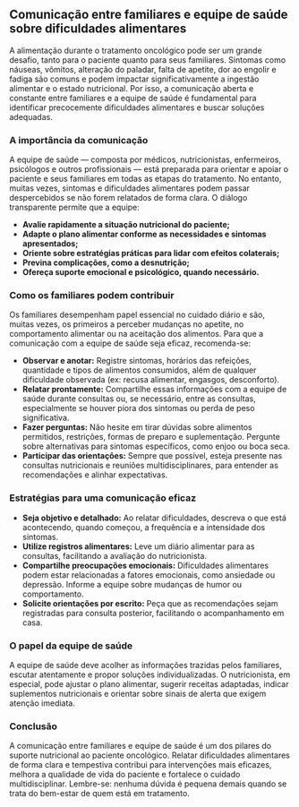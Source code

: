 
## Comunicação entre familiares e equipe de saúde sobre dificuldades alimentares

A alimentação durante o tratamento oncológico pode ser um grande desafio, tanto para o paciente quanto para seus familiares. Sintomas como náuseas, vômitos, alteração do paladar, falta de apetite, dor ao engolir e fadiga são comuns e podem impactar significativamente a ingestão alimentar e o estado nutricional. Por isso, a comunicação aberta e constante entre familiares e a equipe de saúde é fundamental para identificar precocemente dificuldades alimentares e buscar soluções adequadas.

### A importância da comunicação

A equipe de saúde — composta por médicos, nutricionistas, enfermeiros, psicólogos e outros profissionais — está preparada para orientar e apoiar o paciente e seus familiares em todas as etapas do tratamento. No entanto, muitas vezes, sintomas e dificuldades alimentares podem passar despercebidos se não forem relatados de forma clara. O diálogo transparente permite que a equipe:

- **Avalie rapidamente a situação nutricional do paciente;**
- **Adapte o plano alimentar conforme as necessidades e sintomas apresentados;**
- **Oriente sobre estratégias práticas para lidar com efeitos colaterais;**
- **Previna complicações, como a desnutrição;**
- **Ofereça suporte emocional e psicológico, quando necessário.**

### Como os familiares podem contribuir

Os familiares desempenham papel essencial no cuidado diário e são, muitas vezes, os primeiros a perceber mudanças no apetite, no comportamento alimentar ou na aceitação dos alimentos. Para que a comunicação com a equipe de saúde seja eficaz, recomenda-se:

- **Observar e anotar:** Registre sintomas, horários das refeições, quantidade e tipos de alimentos consumidos, além de qualquer dificuldade observada (ex: recusa alimentar, engasgos, desconforto).
- **Relatar prontamente:** Compartilhe essas informações com a equipe de saúde durante consultas ou, se necessário, entre as consultas, especialmente se houver piora dos sintomas ou perda de peso significativa.
- **Fazer perguntas:** Não hesite em tirar dúvidas sobre alimentos permitidos, restrições, formas de preparo e suplementação. Pergunte sobre alternativas para sintomas específicos, como enjoo ou boca seca.
- **Participar das orientações:** Sempre que possível, esteja presente nas consultas nutricionais e reuniões multidisciplinares, para entender as recomendações e alinhar expectativas.

### Estratégias para uma comunicação eficaz

- **Seja objetivo e detalhado:** Ao relatar dificuldades, descreva o que está acontecendo, quando começou, a frequência e a intensidade dos sintomas.
- **Utilize registros alimentares:** Leve um diário alimentar para as consultas, facilitando a avaliação do nutricionista.
- **Compartilhe preocupações emocionais:** Dificuldades alimentares podem estar relacionadas a fatores emocionais, como ansiedade ou depressão. Informe a equipe sobre mudanças de humor ou comportamento.
- **Solicite orientações por escrito:** Peça que as recomendações sejam registradas para consulta posterior, facilitando o acompanhamento em casa.

### O papel da equipe de saúde

A equipe de saúde deve acolher as informações trazidas pelos familiares, escutar atentamente e propor soluções individualizadas. O nutricionista, em especial, pode ajustar o plano alimentar, sugerir receitas adaptadas, indicar suplementos nutricionais e orientar sobre sinais de alerta que exigem atenção imediata.

### Conclusão

A comunicação entre familiares e equipe de saúde é um dos pilares do suporte nutricional ao paciente oncológico. Relatar dificuldades alimentares de forma clara e tempestiva contribui para intervenções mais eficazes, melhora a qualidade de vida do paciente e fortalece o cuidado multidisciplinar. Lembre-se: nenhuma dúvida é pequena demais quando se trata do bem-estar de quem está em tratamento.
```
